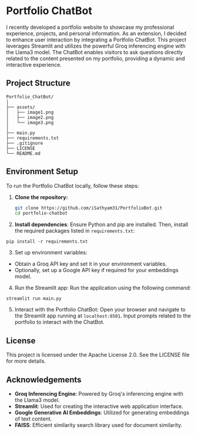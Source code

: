 # Portfolio ChatBot

I recently developed a portfolio website to showcase my professional experience, projects, and personal information. As an extension, I decided to enhance user interaction by integrating a Portfolio ChatBot. This project leverages Streamlit and utilizes the powerful Groq inferencing engine with the Llama3 model. The ChatBot enables visitors to ask questions directly related to the content presented on my portfolio, providing a dynamic and interactive experience.

## Project Structure
```
Portfolio_ChatBot/
│
├── assets/
│   ├── image1.png
│   ├── image2.png
│   └── image3.png
│
├── main.py
├── requirements.txt
├── .gitignore
├── LICENSE
└── README.md
```

## Environment Setup

To run the Portfolio ChatBot locally, follow these steps:

1. **Clone the repository:**
   ```bash
   git clone https://github.com/iSathyam31/PortfolioBot.git
   cd portfolio-chatbot
   ```

2. **Install dependencies**: Ensure Python and pip are installed. Then, install the required packages listed in `requirements.txt`:
```
pip install -r requirements.txt
```

3. Set up environment variables:

* Obtain a Groq API key and set it in your environment variables.
* Optionally, set up a Google API key if required for your embeddings model.

4. Run the Streamlit app:
Run the application using the following command:
```
streamlit run main.py
```

5. Interact with the Portfolio ChatBot: Open your browser and navigate to the Streamlit app running at `localhost:8501`. Input prompts related to the portfolio to interact with the ChatBot.


## License
This project is licensed under the Apache License 2.0. See the LICENSE file for more details.

## Acknowledgements
* **Groq Inferencing Engine**: Powered by Groq's inferencing engine with the Llama3 model.
* **Streamlit**: Used for creating the interactive web application interface.
* **Google Generative AI Embeddings**: Utilized for generating embeddings of text content.
* **FAISS**: Efficient similarity search library used for document similarity.